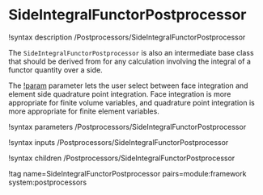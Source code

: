 # SideIntegralFunctorPostprocessor

!syntax description /Postprocessors/SideIntegralFunctorPostprocessor

The `SideIntegralFunctorPostprocessor` is also an intermediate base class
that should be derived from for any calculation involving
the integral of a functor quantity over a side.

The [!param](/Postprocessors/SideIntegralFunctorPostprocessor/functor_argument) parameter lets
the user select between face integration and element side quadrature point integration. Face integration
is more appropriate for finite volume variables, and quadrature point integration is more appropriate
for finite element variables.

!syntax parameters /Postprocessors/SideIntegralFunctorPostprocessor

!syntax inputs /Postprocessors/SideIntegralFunctorPostprocessor

!syntax children /Postprocessors/SideIntegralFunctorPostprocessor

!tag name=SideIntegralFunctorPostprocessor pairs=module:framework system:postprocessors
